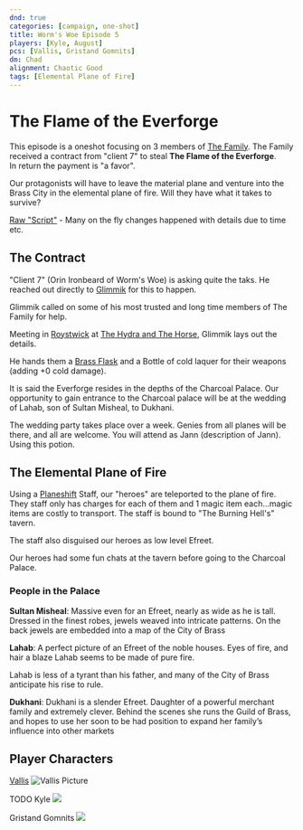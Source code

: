 ```yaml
---
dnd: true
categories: [campaign, one-shot]
title: Worm's Woe Episode 5
players: [Kyle, August]
pcs: [Vallis, Gristand Gomnits]
dm: Chad
alignment: Chaotic Good
tags: [Elemental Plane of Fire]
---
```

# The Flame of the Everforge
This episode is a oneshot focusing on 3 members of [The Family](/factions/the-family). The Family received a contract from "client 7" to steal **The Flame of the Everforge**.  
In return the payment is "a favor".

Our protagonists will have to leave the material plane and venture into the Brass City in the elemental plane of fire.  Will they have what it takes to survive?

[Raw "Script"](https://docs.google.com/document/d/1v9Iza6VwZKxtY_rvXcv9bxeiz0o1h4kJHb6HhSsYQcQ/edit?usp=sharing) - Many on the fly changes happened with details due to time etc.

## The Contract
"Client 7" (Orin Ironbeard of Worm's Woe) is asking quite the taks. He reached out directly to [Glimmik](/people/glimmik-shadowshield) for this to happen.

Glimmik called on some of his most trusted and long time members of The Family for help.

Meeting in [Roystwick](/places/roystwick) at [The Hydra and The Horse](/places/the-hydra-and-the-horse), Glimmik lays out the details.

He hands them a [Brass Flask](https://www.dndbeyond.com/magic-items/388054-brass-flask) and a Bottle of cold laquer for their weapons (adding +0 cold damage).

It is said the Everforge resides in the depths of the Charcoal Palace.  Our opportunity to gain entrance to the Charcoal palace will be at the wedding of Lahab, son of Sultan Misheal, to Dukhani.

The wedding party takes place over a week.  Genies from all planes will be there, and all are welcome.  You will attend as Jann (description of Jann).  Using this potion.


## The Elemental Plane of Fire
Using a [Planeshift](https://www.dndbeyond.com/spells/plane-shift) Staff, our "heroes" are teleported to the plane of fire.  They staff only has charges for each of them and 1 magic item each...magic items are costly to transport.
The staff is bound to "The Burning Hell's" tavern.

The staff also disguised our heroes as low level Efreet.  

Our heroes had some fun chats at the tavern before going to the Charcoal Palace.

### People in the Palace
**Sultan Misheal**:
Massive even for an Efreet, nearly as wide as he is tall.  Dressed in the finest robes, jewels weaved into intricate patterns.  On the back jewels are embedded into a map of the City of Brass


**Lahab**:
A perfect picture of an Efreet of the noble houses.  Eyes of fire, and hair a blaze Lahab seems to be made of pure fire.

Lahab is less of a tyrant than his father, and many of the City of Brass anticipate his rise to rule.


**Dukhani**:
Dukhani is a slender Efreet.  Daughter of a powerful merchant family and extremely clever.  Behind the scenes she runs the Guild of Brass, and hopes to use her soon to be had position to expand her family’s influence into other markets




## Player Characters
[Vallis](/images/Vallis-The-Charm.pdf)
![Vallis Picture](https://proxy.duckduckgo.com/iur/?f=1&image_host=https%3A%2F%2Fs-media-cache-ak0.pinimg.com%2Foriginals%2F23%2F07%2F3e%2F23073edaf927ac5841b950941e44bb2d.jpg&u=https://i.pinimg.com/originals/23/07/3e/23073edaf927ac5841b950941e44bb2d.jpg)

TODO
Kyle
![](https://cdn.discordapp.com/attachments/510331252935753757/522966974712512545/satoshi-kamanaka-yof-bramblethorn-hafling-druid.png)

Gristand Gomnits
![](https://cdn.discordapp.com/attachments/510331252935753757/522967256272076843/pathfinder___svrifneblin_by_nikolaiostertag-da10n6y.jpg)
